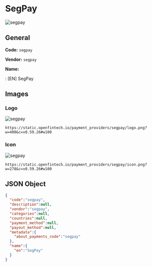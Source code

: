 
# SegPay 
![segpay](https://static.openfintech.io/payment_providers/segpay/logo.png?w=400&c=v0.59.26#w100)  

## General 
 
**Code:** `segpay` 
 
**Vendor:** `segpay` 
 
**Name:** 
 
:	[EN] SegPay 
 

## Images 

### Logo 
 
![segpay](https://static.openfintech.io/payment_providers/segpay/logo.png?w=400&c=v0.59.26#w100)  

```
https://static.openfintech.io/payment_providers/segpay/logo.png?w=400&c=v0.59.26#w100
```  

### Icon 
 
![segpay](https://static.openfintech.io/payment_providers/segpay/icon.png?w=278&c=v0.59.26#w100)  

```
https://static.openfintech.io/payment_providers/segpay/icon.png?w=278&c=v0.59.26#w100
```  

## JSON Object 

```json
{
  "code":"segpay",
  "description":null,
  "vendor":"segpay",
  "categories":null,
  "countries":null,
  "payment_method":null,
  "payout_method":null,
  "metadata":{
    "about_payments_code":"segpay"
  },
  "name":{
    "en":"SegPay"
  }
}
```  
